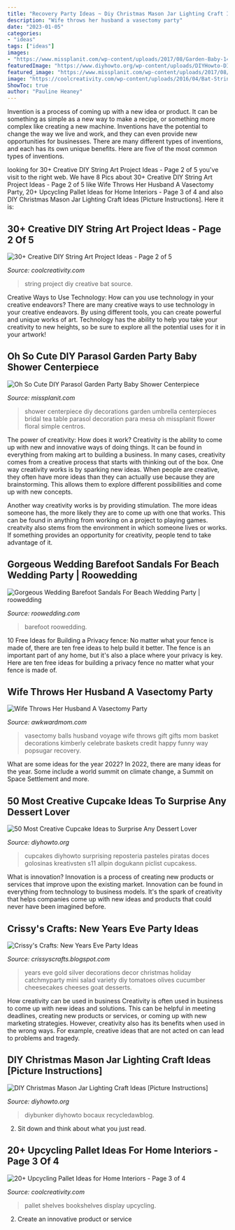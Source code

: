 ```yaml
---
title: "Recovery Party Ideas ~ Diy Christmas Mason Jar Lighting Craft Ideas [picture Instructions]"
description: "Wife throws her husband a vasectomy party"
date: "2023-01-05"
categories:
- "ideas"
tags: ["ideas"]
images:
- "https://www.missplanit.com/wp-content/uploads/2017/08/Garden-Baby-14-1.jpg"
featuredImage: "https://www.diyhowto.org/wp-content/uploads/DIYHowto-DIY-Christmas-Mason-Jar-Lights-Craft-Ideas-11.jpg"
featured_image: "https://www.missplanit.com/wp-content/uploads/2017/08/Garden-Baby-14-1.jpg"
image: "https://coolcreativity.com/wp-content/uploads/2016/04/Bat-String-Art.jpg"
ShowToc: true
author: "Pauline Heaney"
---
```



Invention is a process of coming up with a new idea or product. It can be something as simple as a new way to make a recipe, or something more complex like creating a new machine. Inventions have the potential to change the way we live and work, and they can even provide new opportunities for businesses. There are many different types of inventions, and each has its own unique benefits. Here are five of the most common types of inventions.

	

		
looking for 30+ Creative DIY String Art Project Ideas - Page 2 of 5 you've visit to the right web. We have 8 Pics about 30+ Creative DIY String Art Project Ideas - Page 2 of 5 like Wife Throws Her Husband A Vasectomy Party, 20+ Upcycling Pallet Ideas for Home Interiors - Page 3 of 4 and also DIY Christmas Mason Jar Lighting Craft Ideas [Picture Instructions]. Here it is:
		
    
## 30+ Creative DIY String Art Project Ideas - Page 2 Of 5

<img loading=lazy src="https://coolcreativity.com/wp-content/uploads/2016/04/Bat-String-Art.jpg" onerror="this.onerror=null;this.src='https://tse4.mm.bing.net/th?id=OIP.L5okijbinOnHGtLb24UZKwHaJ4&amp;pid=15.1';" alt="30+ Creative DIY String Art Project Ideas - Page 2 of 5">

_Source: coolcreativity.com_

>string project diy creative bat source. 

	

Creative Ways to Use Technology: How can you use technology in your creative endeavors?
There are many creative ways to use technology in your creative endeavors. By using different tools, you can create powerful and unique works of art. Technology has the ability to help you take your creativity to new heights, so be sure to explore all the potential uses for it in your artwork!

    
## Oh So Cute DIY Parasol Garden Party Baby Shower Centerpiece

<img loading=lazy src="https://www.missplanit.com/wp-content/uploads/2017/08/Garden-Baby-14-1.jpg" onerror="this.onerror=null;this.src='https://tse2.mm.bing.net/th?id=OIP.FDZYlMM4T1pt2aBeMFi8-AHaLH&amp;pid=15.1';" alt="Oh So Cute DIY Parasol Garden Party Baby Shower Centerpiece">

_Source: missplanit.com_

>shower centerpiece diy decorations garden umbrella centerpieces bridal tea table parasol decoration para mesa oh missplanit flower floral simple centros. 

	

The power of creativity: How does it work?
Creativity is the ability to come up with new and innovative ways of doing things. It can be found in everything from making art to building a business. In many cases, creativity comes from a creative process that starts with thinking out of the box.
One way creativity works is by sparking new ideas. When people are creative, they often have more ideas than they can actually use because they are brainstorming. This allows them to explore different possibilities and come up with new concepts.

Another way creativity works is by providing stimulation. The more ideas someone has, the more likely they are to come up with one that works. This can be found in anything from working on a project to playing games. creatvity also stems from the environment in which someone lives or works. If something provides an opportunity for creativity, people tend to take advantage of it.

    
## Gorgeous Wedding Barefoot Sandals For Beach Wedding Party | Roowedding

<img loading=lazy src="https://roowedding.com/wp-content/uploads/2017/06/beach-shoes-with-fulyak.jpg" onerror="this.onerror=null;this.src='https://tse1.mm.bing.net/th?id=OIP._2VexfnVSBIjY6vsMvk2EAHaQG&amp;pid=15.1';" alt="Gorgeous Wedding Barefoot Sandals For Beach Wedding Party | roowedding">

_Source: roowedding.com_

>barefoot roowedding. 

	

10 Free Ideas for Building a Privacy fence: No matter what your fence is made of, there are ten free ideas to help build it better.
The fence is an important part of any home, but it's also a place where your privacy is key. Here are ten free ideas for building a privacy fence no matter what your fence is made of.

    
## Wife Throws Her Husband A Vasectomy Party

<img loading=lazy src="http://awkwardmom.com/wp-content/uploads/2017/12/vas-2.jpg" onerror="this.onerror=null;this.src='https://tse1.mm.bing.net/th?id=OIP.bxIK-vBPWWQVtwnuOAdEqQHaJ3&amp;pid=15.1';" alt="Wife Throws Her Husband A Vasectomy Party">

_Source: awkwardmom.com_

>vasectomy balls husband voyage wife throws gift gifts mom basket decorations kimberly celebrate baskets credit happy funny way popsugar recovery. 

	

What are some ideas for the year 2022?
In 2022, there are many ideas for the year. Some include a world summit on climate change, a Summit on Space Settlement and more.

    
## 50 Most Creative Cupcake Ideas To Surprise Any Dessert Lover

<img loading=lazy src="https://www.diyhowto.org/wp-content/uploads/DIY-Turtle-Cupcakes-50-Most-Surprising-Cupcake-Decoration-Ideas-and-Recipes-DIYHowto.jpg" onerror="this.onerror=null;this.src='https://tse3.mm.bing.net/th?id=OIP._b0agO98XylvfH3qHjpVggHaLt&amp;pid=15.1';" alt="50 Most Creative Cupcake Ideas to Surprise Any Dessert Lover">

_Source: diyhowto.org_

>cupcakes diyhowto surprising reposteria pasteles piratas doces golosinas kreativsten s11 allpin dogukann piclist cupcakess. 

	

What is innovation?
Innovation is a process of creating new products or services that improve upon the existing market. Innovation can be found in everything from technology to business models. It's the spark of creativity that helps companies come up with new ideas and products that could never have been imagined before.

    
## Crissy&#039;s Crafts: New Years Eve Party Ideas

<img loading=lazy src="http://1.bp.blogspot.com/-blDJwtWOLeA/UrRqtgLh3AI/AAAAAAAAH9M/jv--E1MrMZg/s1600/NYE3.jpg" onerror="this.onerror=null;this.src='https://tse2.mm.bing.net/th?id=OIP._BR6N7ofe46a_pUpVI9RtQHaK0&amp;pid=15.1';" alt="Crissy&#039;s Crafts: New Years Eve Party Ideas">

_Source: crissyscrafts.blogspot.com_

>years eve gold silver decorations decor christmas holiday catchmyparty mini salad variety diy tomatoes olives cucumber cheesecakes cheeses goat desserts. 

	

How creativity can be used in business
Creativity is often used in business to come up with new ideas and solutions. This can be helpful in meeting deadlines, creating new products or services, or coming up with new marketing strategies. However, creativity also has its benefits when used in the wrong ways. For example, creative ideas that are not acted on can lead to problems and tragedy.

    
## DIY Christmas Mason Jar Lighting Craft Ideas [Picture Instructions]

<img loading=lazy src="https://www.diyhowto.org/wp-content/uploads/DIYHowto-DIY-Christmas-Mason-Jar-Lights-Craft-Ideas-11.jpg" onerror="this.onerror=null;this.src='https://tse4.mm.bing.net/th?id=OIP.hErDshB9MeQsh4pwhZvjeQHaMK&amp;pid=15.1';" alt="DIY Christmas Mason Jar Lighting Craft Ideas [Picture Instructions]">

_Source: diyhowto.org_

>diybunker diyhowto bocaux recycledawblog. 

	

2. Sit down and think about what you just read.

    
## 20+ Upcycling Pallet Ideas For Home Interiors - Page 3 Of 4

<img loading=lazy src="https://coolcreativity.com/wp-content/uploads/2016/07/Pallet-Shelves-Pallet-Bookshelves.jpg" onerror="this.onerror=null;this.src='https://tse1.mm.bing.net/th?id=OIP.nCdiDBL2sAeoQrx6P78I7gHaJ3&amp;pid=15.1';" alt="20+ Upcycling Pallet Ideas for Home Interiors - Page 3 of 4">

_Source: coolcreativity.com_

>pallet shelves bookshelves display upcycling. 

	

2. Create an innovative product or service 

